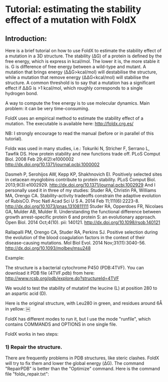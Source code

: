 # Tutorial: estimating the stability effect of a mutation with FoldX

## Introduction:

Here is a brief tutorial on how to use FoldX to estimate the stability effect of a mutation in a 3D
structure. The stability (ΔG) of a protein is defined by the free energy, which is express in
kcal/mol. The lower it is, the more stable it is. G is difference of free energy between a wild-type
and mutant. A mutation that brings energy (ΔΔG>kcal/mol) will destabilise the structure, while a
mutation that remove energy (ΔΔG<kcal/mol) will stabilise the structure. A common threshold is to
say that a mutation has a significant effect if ΔΔG is >1 kcal/mol, which roughly corresponds to a
single hydrogen bond.

A way to compute the free energy is to use molecular dynamics. Main problem: it can be very
time-consuming.

FoldX uses an empirical method to estimate the stability effect of a mutation. The executable is
available here: <http://foldx.crg.es/>

NB: I strongly encourage to read the manual (before or in parallel of this tutorial).

Foldx was used in many studies, i.e.: Tokuriki N, Stricher F, Serrano L, Tawfik DS. How protein
stability and new functions trade off. PLoS Comput Biol. 2008 Feb 29;4(2):e1000002
<http://dx.doi.org/10.1371/journal.pcbi.1000002>

Dasmeh P, Serohijos AW, Kepp KP, Shakhnovich EI. Positively selected sites in cetacean myoglobins
contribute to protein stability. PLoS Comput Biol. 2013;9(3):e1002929.
<http://dx.doi.org/10.1371/journal.pcbi.1002929> And I personally used it in three of my studies:
Studer RA, Christin PA, Williams MA, Orengo CA. Stability-activity tradeoffs constrain the adaptive
evolution of RubisCO. Proc Natl Acad Sci U S A. 2014 Feb 11;111(6):2223-8.
<http://dx.doi.org/10.1073/pnas.1310811111> Studer RA, Opperdoes FR, Nicolaes GA, Mulder AB, Mulder
R. Understanding the functional difference between growth arrest-specific protein 6 and protein S:
an evolutionary approach. Open Biol. 2014 Oct;4(10). pii: 140121.
<http://dx.doi.org/10.1098/rsob.140121>

Rallapalli PM, Orengo CA, Studer RA, Perkins SJ. Positive selection during the evolution of the
blood coagulation factors in the context of their disease-causing mutations. Mol Biol Evol. 2014
Nov;31(11):3040-56. <http://dx.doi.org/10.1093/molbev/msu248>

Example:

The structure is a bacterial cytochrome P450 (PDB:4TVF). You can download it PDB file (4TVF.pdb)
from here: <http://www.rcsb.org/pdb/explore.do?structureId=4TVF>

We would to test the stability of mutatinf the leucine (L) at position 280 to an aspartic acid (D).

Here is the original structure, with Leu280 in green, and residues around 6Å in yellow: ￼

FoldX has different modes to run it, but I use the mode "runfile", which contains COMMANDS and
OPTIONS in one single file.

FoldX works in two steps:

### 1) Repair the structure.

There are frequently problems in PDB structures, like steric clashes. FoldX will try to fix them and
lower the global energy (ΔG). The command "RepairPDB" is better than the "Optimize" command. Here is
the command file "foldx_repair.txt":

<TITLE>FOLDX_runscript;
<JOBSTART>#;
<PDBS>4TVF.pdb;
<BATCH>#;
<COMMANDS>FOLDX_commandfile;
<RepairPDB>#;
<END>#;
<OPTIONS>FOLDX_optionfile;
<Temperature>298;
<R>#;
<pH>7;
<IonStrength>0.050;
<water>-CRYSTAL;
<metal>-CRYSTAL;
<VdWDesign>2;
<OutPDB>true;
<pdb_hydrogens>false;
<END>#;
<JOBEND>#;
<ENDFILE>#;
We indicate which PDB file it needs to use, that we want to repair it (<RepairPDB>), that it will use water and metal bonds from the PDB file (<water>-CRYSTAL; <metal>-CRYSTAL;) and that we want a PDB as output (<OutPDB>true).

You have to run the command file "foldx_repair.txt" like this: foldx3b6 -runfile foldx_repair.txt
This process is quite long (around 10 minutes). Here is the result (the original structure is now in
white, while the repaired structure is in yellow/green): ￼

We can see that some side chains have slightly move (in particular Phe16).

The starting free energy ΔG was 64.99 kcal/mol, and it was lowered to -48.15 kcal/mol, which is now
stable (remember that a "+" sign means unstable while a "-" sign means stable).

Once it's finished, it will produce a file named "RepairPDB_4TVF.pdb", which you will use in the
next step.

2. Perform the mutation

The mutation itself is perform by the BuildModel function. There are other methods, but the
BuildModel is the most robust. You need also to specify the mutation in a separate file
"individual_list.txt".

In the command file, you will see that is RepairPDB_4K33.pdb and not 4K33.pdb that is mutated. You
will also notice "<numberOfRuns>3;". This is because some residues can have many rotamers and could
have some convergence problems. You may to increase this values to 5 or 10, in case you are mutated
long residues (i.e. Arginine) that have many rotamers.

Here the command file "foldx_build.txt":

<TITLE>FOLDX_runscript;
<JOBSTART>#;
<PDBS>RepairPDB_4TVF.pdb;
<BATCH>#;
<COMMANDS>FOLDX_commandfile;
<BuildModel>#,individual_list.txt;
<END>#;
<OPTIONS>FOLDX_optionfile;
<Temperature>298;
<R>#;
<pH>7;
<IonStrength>0.050;
<water>-CRYSTAL;
<metal>-CRYSTAL;
<VdWDesign>2;
<OutPDB>true;
<numberOfRuns>3;
<END>#;
<JOBEND>#;
<ENDFILE>#;
and the "individual_list.txt" (just one line):
LA280D;
It contains the starting amino acid (L), the chain (A), the position (280) and the amino acid you want at the end (D). One line correspond to one mutant. It means you can mutate many residues at the same per line (mutant) and also  produce different mutants by different numbers of lines.

You can run it by: foldx3b6 -runfile foldx_build.txt It is much faster this time (i.e. a few
seconds) and will produce many files.

FoldX will first mutate the target residue (L) to itself (L) and move it as well as all neighbouring
side chains multiple times. We can see that Leu280 (green) was rotated: ￼

=> This is will give the free energy of the wild-type (let's call it ΔGwt).

Then, it will mutate the target residue (L) to the desired mutant (D) and move it as well as all
neighbouring side chains multiple times. We can see that Leu280 is mutated to Asp280 (see the two
oxygen atoms in red): ￼

=> This is will give the free energy of the mutant (let's call it ΔGmut).

The difference in free energy (ΔΔG) is given by ΔGmut-ΔGwt.

In the file "Raw_BuildModel_RepairPDB_4TVF.fxout", you can retrieve the energy of the three runs for
both WT and Mutant.

Run1:

- ΔGmut = RepairPDB_4TVF_1_0.pdb = -41.1377 kcal/mol
- ΔGwt = WT_RepairPDB_4TVF_1_0.pdb = -46.0464 kcal/mol
- => ΔΔG = ΔGmut-ΔGwt = (-41.1377)-(-46.0464) = +4.9087 kcal/mol

One file contains the average difference over all runs: "Average_BuildModel_RepairPDB_4K33.fxout".
You will notice that the difference in free energy ΔΔG is +4.84 kcal/mol (+- 0.06 kcal/mol).

=> It means the mutation L280D is highly destabilising (positive value, and much above 1.0
kcal/mol). Here is the final mutant:

PS: Another way to define the threshold is to use the SD deviation multiple times:

The reported accuracy of FoldX is 0.46 kcal/mol (i.e., the SD of the difference between ΔΔGs
calculated by FoldX and the experimental values). We can bin the ΔΔG values into seven categories:

1. highly stabilising (ΔΔG < −1.84 kcal/mol);
2. stabilising (−1.84 kcal/mol ≤ ΔΔG < −0.92 kcal/mol);
3. slightly stabilising (−0.92 kcal/mol ≤ ΔΔG < −0.46 kcal/mol);
4. neutral (−0.46 kcal/mol < ΔΔG ≤ +0.46 kcal/mol);
5. slightly destabilising (+0.46 kcal/mol < ΔΔG ≤ +0.92 kcal/mol);
6. destabilising (+0.92 kcal/mol < ΔΔG ≤ +1.84 kcal/mol);
7. highly destabilising (ΔΔG > +1.84 kcal/mol).
